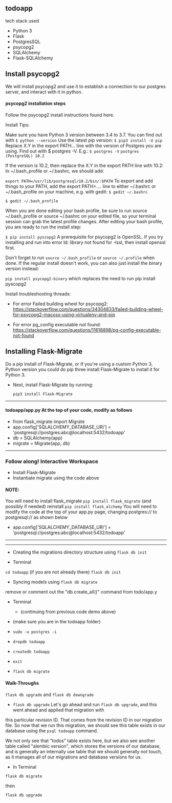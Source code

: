 
## todoapp

tech stack used

- Python 3
- Flask
- PostgresSQL
- psycopg2
- SQLAlchemy
- Flask-SQLAlchemy


## Install psycopg2

We will install psycopg2 and use it to establish a connection to our postgres server, and interact with it in python.

#### psycopg2 installation steps
Follow the psycopg2 install instructions found here.

Install Tips:

Make sure you have Python 3 version between 3.4 to 3.7. You can find out with
`$ python --version`
Use the latest pip version: `$ pip3 install -U pip`
Replace X.Y in the export PATH... line with the version of Postgres you are using. Find out with $ postgres -V. E.g.:
`$ postgres -V`
`postgres (PostgreSQL) 10.2`

If the version is 10.2, then replace the X.Y in the export PATH line with 10.2: In ~/.bash_profile or ~/.bashrc, we should add:

`export PATH=/usr/lib/postgresql/10.2/bin/:$PATH`
To export and add things to your PATH, add the export PATH=.... line to either ~/.bashrc or ~/.bash_profile on your machine, e.g. with gedit:
`$ gedit ~/.bashrc`

`$ gedit ~/.bash_profile`

When you are done editing your bash profile, be sure to run source ~/.bash_profile or source ~/.bashrc on your edited file, so your terminal session can grab the latest profile changes.
After editing your bash profile, you are ready to run the install step:

`$ pip install pyscopg2`
A prerequisite for psycopg2 is OpenSSL. If you try installing and run into error ld: library not found for -lssl, then install openssl first.

Don't forget to run `source ~/.bash_profile` or `source ~/.profile` when done.
If the regular install doesn't work, you can also just install the binary version instead:

`pip install psycopg2-binary` which replaces the need to run pip install pyscopg2

Install troubleshooting threads:
- For error Failed building wheel for psycopg2: https://stackoverflow.com/questions/34304833/failed-building-wheel-for-psycopg2-macosx-using-virtualenv-and-pip

- For error pg_config executable not found: https://stackoverflow.com/questions/11618898/pg-config-executable-not-found


## Installing Flask-Migrate
  Do a pip install of Flask-Migrate, or if you're using a custom Python 3, Python version you could do pip three install Flask-Migrate to install it for Python 3.

 - Next, install Flask-Migrate by running:

   `pip3 install Flask-Migrate`
___
#### todoapp/app.py At the top of your code, modify as follows

- from flask_migrate import Migrate
- app.config['SQLALCHEMY_DATABASE_URI'] = 'postgresql://postgres:abc@localhost:5432/todoapp'
- db = SQLAlchemy(app)
- migrate = Migrate(app, db)
---

### Follow along! Interactive Workspace
 - Install Flask-Migrate
 - Instantiate migrate using the code above
 #### NOTE:

 You will need to install flask_migrate
  `pip install flask_migrate`
 (and possibly if needed) reinstall `pip install flask_alchemy`
 You will need to modify the code at the top of your app.py page, changing postgres:// to postgresql:// as shown below

  - app.config['SQLALCHEMY_DATABASE_URI'] = 'postgresql://postgres:abc@localhost:5432/todoapp'
---
---
- Creating the migrations directory structure using 
`flask db init`

- Terminal

`cd todoapp`     (if you are not already there)
`flask db init`

- Syncing models using 
  `flask db migrate`

remove or comment out the "db.create_all()" command from todo/app.y

- Terminal

   - (continuing from previous code demo above)

- (make sure you are in the todoapp folder)
- `sudo -u postgres -i`
- `dropdb todoapp`
- `createdb todoapp`
- `exit`
- `flask db migrate`


#### Walk-Throughs
`flask db upgrade` and `flask db downgrade`
- `flask db upgrade`
Let's go ahead and run `flask db upgrade`, and this went ahead and applied that migration with

this particular revision ID. That comes from the revision ID in our migration file. So now that we run this migration, we should see this table exists in our database using the `psql todoapp` command.

We not only see that "todos" table exists here, but we also see another table called "alembic version", which stores the versions of our database, and is generally an internally use table that we should generally not touch, as it manages all of our migrations and database versions for us.

- In Terminal

`flask db migrate`

then

`flask db upgrade`

